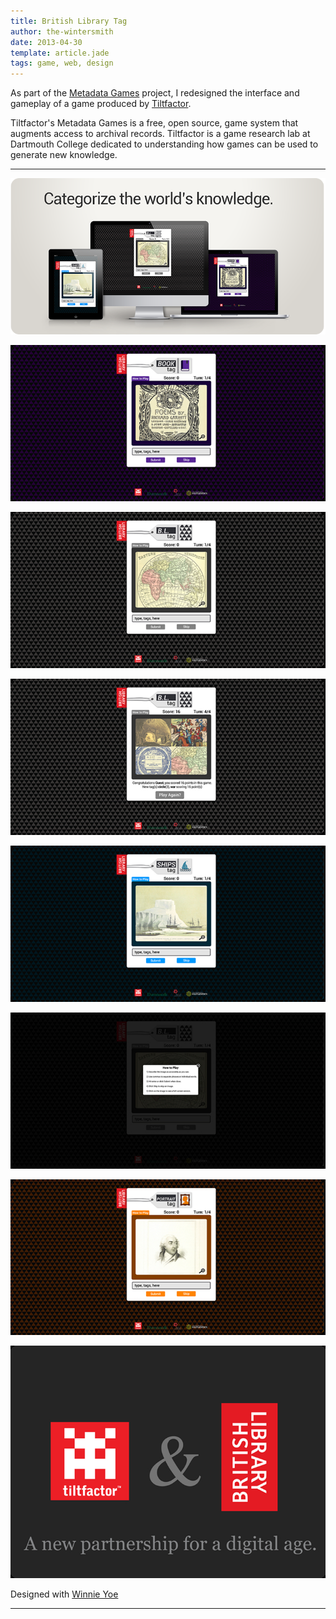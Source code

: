 ```yaml
---
title: British Library Tag
author: the-wintersmith
date: 2013-04-30
template: article.jade
tags: game, web, design
---
```


As part of the [Metadata Games](http://www.tiltfactor.org/metadata-games-tag-event-may-day-may-day/) project, I redesigned the interface and gameplay of a game produced by [Tiltfactor](http://tiltfactor.org).

Tiltfactor's Metadata Games is a free, open source, game system that augments access to archival records.  Tiltfactor is a game research lab at Dartmouth College dedicated to understanding how games can be used to generate new knowledge.

---

![Project for Tiltfactor](tilt02.png)

![Project for Tiltfactor](tilt03.medium.jpg)

![Project for Tiltfactor](tilt05.medium.jpg)

![Project for Tiltfactor](tilt06.medium.jpg)

![Project for Tiltfactor](tilt07.medium.jpg)

![Project for Tiltfactor](tilt04.medium.jpg)

![Project for Tiltfactor](tilt08.medium.jpg)

![Project for Tiltfactor](tilt01.medium.jpg)

Designed with [Winnie Yoe](http://winnieyoe.com/)

---